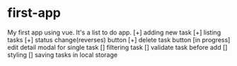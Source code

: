 # first-app
My first app using vue. It's a list to do app.
[+] adding new task
[+] listing tasks
[+] status change(reverses) button
[+] delete task button
[in progress] edit detail modal for single task
[] filtering task
[] validate task before add
[] styling
[] saving tasks in local storage 